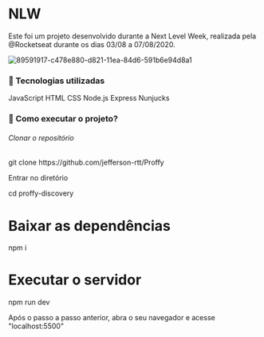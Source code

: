 # NLW


Este foi um projeto desenvolvido durante a Next Level Week, realizada pela @Rocketseat durante os dias 03/08 a 07/08/2020.


![89591917-c478e880-d821-11ea-84d6-591b6e94d8a1](https://user-images.githubusercontent.com/69088071/89740508-8ec14300-da5f-11ea-9942-23cee591daed.png)




<h3>🚀 Tecnologias utilizadas</h3>
JavaScript
HTML
CSS
Node.js
Express
Nunjucks


<h3>🤔 Como executar o projeto?</h3>


<h6> Clonar o repositório</h6>
git clone https://github.com/jefferson-rtt/Proffy

<p> Entrar no diretório</P>
cd proffy-discovery

# Baixar as dependências
npm i

# Executar o servidor
npm run dev


Após o passo a passo anterior, abra o seu navegador e acesse "localhost:5500"
